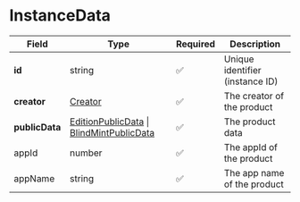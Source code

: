 # InstanceData

| Field          | Type                                                                                        | Required | Description                     |
| -------------- | ------------------------------------------------------------------------------------------- | -------- | ------------------------------- |
| **id**         | string                                                                                      | ✅        | Unique identifier (instance ID) |
| **creator**    | [Creator](creator.md)                                                                       | ✅        | The creator of the product      |
| **publicData** | [EditionPublicData](editionpublicdata.md) \| [BlindMintPublicData](blindmintpublicdata.md)  | ✅        | The product data                |
| appId          | number                                                                                      | ✅        | The appId of the product        |
| appName        | string                                                                                      | ✅        | The app name of the product     |

